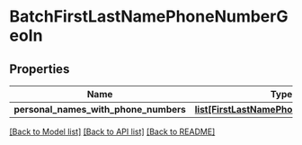 # BatchFirstLastNamePhoneNumberGeoIn

## Properties
Name | Type | Description | Notes
------------ | ------------- | ------------- | -------------
**personal_names_with_phone_numbers** | [**list[FirstLastNamePhoneNumberGeoIn]**](FirstLastNamePhoneNumberGeoIn.md) |  | [optional] 

[[Back to Model list]](../README.md#documentation-for-models) [[Back to API list]](../README.md#documentation-for-api-endpoints) [[Back to README]](../README.md)


